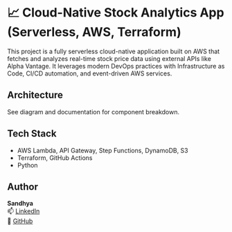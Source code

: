 # 📈 Cloud-Native Stock Analytics App (Serverless, AWS, Terraform)

This project is a fully serverless cloud-native application built on AWS that fetches and analyzes real-time stock price data using external APIs like Alpha Vantage. It leverages modern DevOps practices with Infrastructure as Code, CI/CD automation, and event-driven AWS services.

## Architecture
See diagram and documentation for component breakdown.

## Tech Stack
- AWS Lambda, API Gateway, Step Functions, DynamoDB, S3
- Terraform, GitHub Actions
- Python

## Author
**Sandhya**  
📫 [LinkedIn](https://www.linkedin.com/in/sandhya19/)  
🔗 [GitHub](https://github.com/sandhya19/sandhya19)
